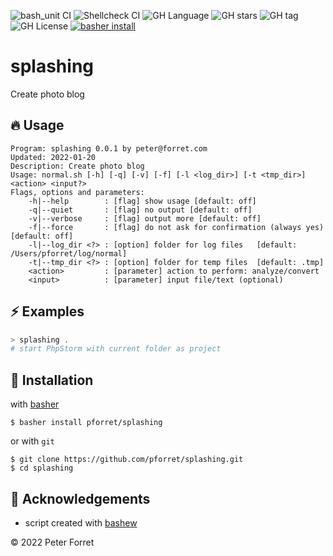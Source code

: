 ![bash_unit CI](https://github.com/pforret/splashing/workflows/bash_unit%20CI/badge.svg)
![Shellcheck CI](https://github.com/pforret/splashing/workflows/Shellcheck%20CI/badge.svg)
![GH Language](https://img.shields.io/github/languages/top/pforret/splashing)
![GH stars](https://img.shields.io/github/stars/pforret/splashing)
![GH tag](https://img.shields.io/github/v/tag/pforret/splashing)
![GH License](https://img.shields.io/github/license/pforret/splashing)
[![basher install](https://img.shields.io/badge/basher-install-white?logo=gnu-bash&style=flat)](https://basher.gitparade.com/package/)

# splashing

Create photo blog

## 🔥 Usage

```
Program: splashing 0.0.1 by peter@forret.com
Updated: 2022-01-20
Description: Create photo blog
Usage: normal.sh [-h] [-q] [-v] [-f] [-l <log_dir>] [-t <tmp_dir>] <action> <input?>
Flags, options and parameters:
    -h|--help        : [flag] show usage [default: off]
    -q|--quiet       : [flag] no output [default: off]
    -v|--verbose     : [flag] output more [default: off]
    -f|--force       : [flag] do not ask for confirmation (always yes) [default: off]
    -l|--log_dir <?> : [option] folder for log files   [default: /Users/pforret/log/normal]
    -t|--tmp_dir <?> : [option] folder for temp files  [default: .tmp]
    <action>         : [parameter] action to perform: analyze/convert
    <input>          : [parameter] input file/text (optional)
```

## ⚡️ Examples

```bash
> splashing .
# start PhpStorm with current folder as project
```

## 🚀 Installation

with [basher](https://github.com/basherpm/basher)

	$ basher install pforret/splashing

or with `git`

	$ git clone https://github.com/pforret/splashing.git
	$ cd splashing

## 📝 Acknowledgements

* script created with [bashew](https://github.com/pforret/bashew)

&copy; 2022 Peter Forret
